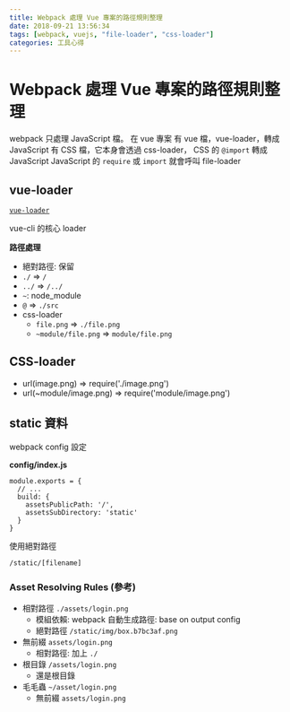 ```yaml
---
title: Webpack 處理 Vue 專案的路徑規則整理
date: 2018-09-21 13:56:34
tags: [webpack, vuejs, "file-loader", "css-loader"]
categories: 工具心得
---
```


# Webpack 處理 Vue 專案的路徑規則整理

webpack 只處理 JavaScript 檔。
在 vue 專案
有 vue 檔，vue-loader，轉成 JavaScript
有 CSS 檔，它本身會透過 css-loader， CSS 的 `@import` 轉成 JavaScript
JavaScript 的 `require` 或 `import` 就會呼叫 file-loader

## vue-loader

[`vue-loader`](https://vue-loader.vuejs.org/)

vue-cli 的核心 loader

**路徑處理**

- 絕對路徑: 保留
- `./` => `/`
- `../` => `/../`
- `~`: node_module
- `@` => `./src`
- css-loader
  - `file.png` => `./file.png`
  - `~module/file.png` => `module/file.png`

## CSS-loader

- url(image.png) => require('./image.png')
- url(~module/image.png) => require('module/image.png')

## static 資料

webpack config 設定

**config/index.js**

```
module.exports = {
  // ...
  build: {
    assetsPublicPath: '/',
    assetsSubDirectory: 'static'
  }
}
```

使用絕對路徑

```
/static/[filename]
```

### Asset Resolving Rules (參考)

- 相對路徑 `./assets/login.png`
  - 模組依賴: webpack 自動生成路徑: base on output config
  - 絕對路徑 `/static/img/box.b7bc3af.png`
- 無前綴 `assets/login.png`
  - 相對路徑: 加上 `./`
- 根目錄 `/assets/login.png`
  - 還是根目錄
- 毛毛蟲 `~/asset/login.png`
  - 無前綴 `assets/login.png`

